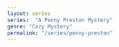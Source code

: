 ```yaml
---
layout: series
series:  "A Penny Preston Mystery"
genre: "Cozy Mystery"
permalink: "/series/penny-preston"
---
```


